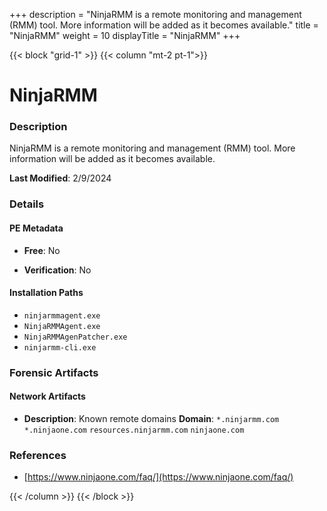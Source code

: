 +++
description = "NinjaRMM is a remote monitoring and management (RMM) tool. More information will be added as it becomes available."
title = "NinjaRMM"
weight = 10
displayTitle = "NinjaRMM"
+++


{{< block "grid-1" >}}
{{< column "mt-2 pt-1">}}

# NinjaRMM


### Description

NinjaRMM is a remote monitoring and management (RMM) tool. More information will be added as it becomes available.



**Last Modified**: 2/9/2024

### Details


#### PE Metadata


- **Free**: No

- **Verification**: No




#### Installation Paths
- `ninjarmmagent.exe`
- `NinjaRMMAgent.exe`
- `NinjaRMMAgenPatcher.exe`
- `ninjarmm-cli.exe`

### Forensic Artifacts




#### Network Artifacts

- **Description**: Known remote domains
  **Domain**: `*.ninjarmm.com` `*.ninjaone.com` `resources.ninjarmm.com` `ninjaone.com`





### References
- [https://www.ninjaone.com/faq/](https://www.ninjaone.com/faq/)



{{< /column >}}
{{< /block >}}
